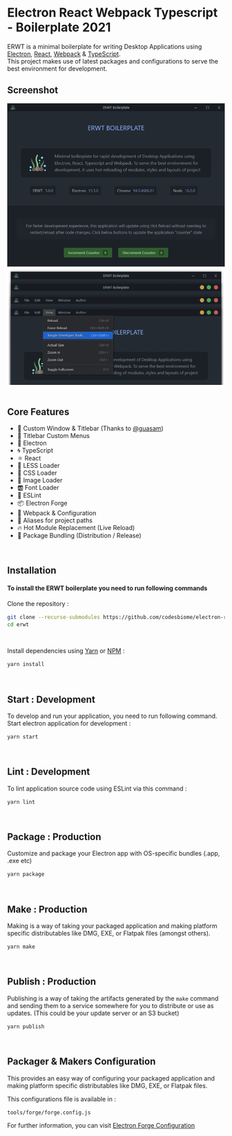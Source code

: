 # Electron React Webpack Typescript - Boilerplate 2021

ERWT is a minimal boilerplate for writing Desktop Applications using [Electron](https://www.electronjs.org/), [React](https://reactjs.org/), [Webpack](https://webpack.js.org/) & [TypeScript](https://www.typescriptlang.org/). <br /> This project makes use of latest packages and configurations to serve the best environment for development.

## Screenshot

<img src="assets/images/screen_500.png" />

<br>

<center>
    <img src="assets/images/titlebar_showcase.png" />
</center>

<br>

## Core Features

- 📐 Custom Window & Titlebar (Thanks to [@guasam](https://github.com/guasam))
- 🍕 Titlebar Custom Menus
- 🌟 Electron
- 🌀 TypeScript
- ⚛️ React
- 🛶 LESS Loader
- 🎨 CSS Loader
- 📸 Image Loader
- 🆎 Font Loader
- 🧹 ESLint
- 📦 Electron Forge
- 🔱 Webpack & Configuration
- 🧩 Aliases for project paths
- 🔥 Hot Module Replacement (Live Reload)
- 🎁 Package Bundling (Distribution / Release)

<br />

## Installation

#### To install the ERWT boilerplate you need to run following commands

Clone the repository :

```bash
git clone --recurse-submodules https://github.com/codesbiome/electron-react-webpack-typescript-2021 erwt
cd erwt
```

<br>

Install dependencies using [Yarn](https://www.npmjs.com/package/yarn) or [NPM](https://www.npmjs.com/) :

```bash
yarn install
```

<br />

## Start : Development

To develop and run your application, you need to run following command.
<br />
Start electron application for development :

```bash
yarn start
```

<br />

## Lint : Development

To lint application source code using ESLint via this command :

```bash
yarn lint
```

<br />

## Package : Production

Customize and package your Electron app with OS-specific bundles (.app, .exe etc)

```bash
yarn package
```

<br />

## Make : Production

Making is a way of taking your packaged application and making platform specific distributables like DMG, EXE, or Flatpak files (amongst others).

```bash
yarn make
```

<br />

## Publish : Production

Publishing is a way of taking the artifacts generated by the `make` command and sending them to a service somewhere for you to distribute or use as updates. (This could be your update server or an S3 bucket)

```bash
yarn publish
```

<br />

## Packager & Makers Configuration

This provides an easy way of configuring your packaged application and making platform specific distributables like DMG, EXE, or Flatpak files.

This configurations file is available in :

```
tools/forge/forge.config.js
```

For further information, you can visit [Electron Forge Configuration](https://www.electronforge.io/configuration)
